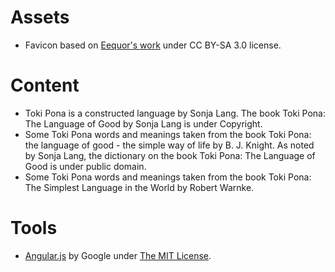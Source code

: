 # Assets

- Favicon based on [Eequor's work](https://commons.wikimedia.org/wiki/File:Toki_pona.svg) under CC BY-SA 3.0 license.

# Content

- Toki Pona is a constructed language by Sonja Lang. The book Toki Pona: The Language of Good by Sonja Lang is under Copyright.
- Some Toki Pona words and meanings taken from the book Toki Pona: the language of good - the simple way of life by B. J. Knight. As noted by Sonja Lang, the dictionary on the book Toki Pona: The Language of Good is under public domain.
- Some Toki Pona words and meanings taken from the book Toki Pona: The Simplest Language in the World by Robert Warnke.

# Tools

- [Angular.js](https://angularjs.org/) by Google under [The MIT License](https://github.com/angular/angular.js/blob/master/LICENSE).
